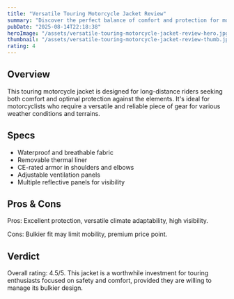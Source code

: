 ```yaml
---
title: "Versatile Touring Motorcycle Jacket Review"
summary: "Discover the perfect balance of comfort and protection for motorcyclists."
pubDate: "2025-08-14T22:18:38"
heroImage: "/assets/versatile-touring-motorcycle-jacket-review-hero.jpg"
thumbnail: "/assets/versatile-touring-motorcycle-jacket-review-thumb.jpg"
rating: 4
---
```


<h2>Overview</h2>
<p>This touring motorcycle jacket is designed for long-distance riders seeking both comfort and optimal protection against the elements. It's ideal for motorcyclists who require a versatile and reliable piece of gear for various weather conditions and terrains.</p>
<h2>Specs</h2>
<ul>
  <li>Waterproof and breathable fabric</li>
  <li>Removable thermal liner</li>
  <li>CE-rated armor in shoulders and elbows</li>
  <li>Adjustable ventilation panels</li>
  <li>Multiple reflective panels for visibility</li>
</ul>
<h2>Pros & Cons</h2>
<p>Pros: Excellent protection, versatile climate adaptability, high visibility.</p>
<p>Cons: Bulkier fit may limit mobility, premium price point.</p>
<h2>Verdict</h2>
<p>Overall rating: 4.5/5. This jacket is a worthwhile investment for touring enthusiasts focused on safety and comfort, provided they are willing to manage its bulkier design.</p>